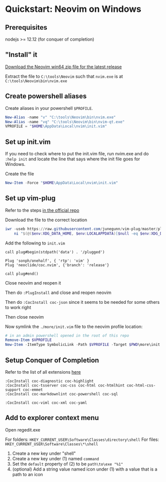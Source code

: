 # Quickstart: Neovim on Windows

## Prerequisites

nodejs >= 12.12 (for conquer of completion)

## "Install" it

[Download the Neovim win64 zip file for the latest release](https://github.com/neovim/neovim/releases)

Extract the file to `C:\tools\Neovim` such that `nvim.exe` is at `C:\tools\Neovim\bin\nvim.exe`

## Create powershell aliases

Create aliases in your powershell `$PROFILE`.

```powershell
New-Alias -name "v" "C:\tools\Neovim\bin\nvim.exe"
New-Alias -name "vq" "C:\tools\Neovim\bin\nvim-qt.exe"
VPROFILE = "$HOME\AppData\Local\nvim\init.vim"
```

## Set up init.vim

If you need to check where to put the init.vim file, run nvim.exe and do
`:help init` and locate the line that says where the init file goes for Windows.

Create the file

```powershell
New-Item -Force "$HOME\AppData\Local\nvim\init.vim"
```

## Set up vim-plug

Refer to the steps [in the official repo](https://github.com/junegunn/vim-plug)

Download the file to the correct location

```powershell
iwr -useb https://raw.githubusercontent.com/junegunn/vim-plug/master/plug.vim |`
    ni "$(@($env:XDG_DATA_HOME, $env:LOCALAPPDATA)[$null -eq $env:XDG_DATA_HOME])/nvim-data/site/autoload/plug.vim" -Force
```

Add the following to `init.vim`

```vim
call plug#begin(stdpath('data') . '/plugged')

Plug 'sonph/onehalf', { 'rtp': 'vim' }
Plug 'neoclide/coc.nvim', {'branch': 'release'}

call plug#end()
```

Close neovim and reopen it

Then do `:PlugInstall` and close and reopen neovim

Then do `:CocInstall coc-json` since it seems to be needed for some others to
work right

Then close neovim

Now symlink the `./more/init.vim` file to the neovim profile location:

```powershell
# in an admin powershell opened in the root of this repo
Remove-Item $VPROFILE
New-Item -ItemType SymbolicLink -Path $VPROFILE -Target $PWD\more\init.vim 
```

## Setup Conquer of Completion

Refer to the list of all extensions [here](https://github.com/neoclide/coc.nvim/wiki/Using-coc-extensions#implemented-coc-extensions)

```vim
:CocInstall coc-diagnostic coc-highlight
:CocInstall coc-tsserver coc-css coc-html coc-htmlhint coc-html-css-support coc-emmet
:CocInstall coc-markdownlint coc-powershell coc-sql

:CocInstall coc-viml coc-xml coc-yaml
```

## Add to explorer context menu

Open regedit.exe

For folders: `HKEY_CURRENT_USER\Software\Classes\directory\shell`
For files: `HKEY_CURRENT_USER\Software\Classes\*\shell`

1. Create a new key under "shell"
2. Create a new key under (1) named `command`
3. Set the `default` property of (2) to be `path\to\exe "%1"`
4. (optional) Add a string value named icon under (1) with a value that is a
path to an icon

